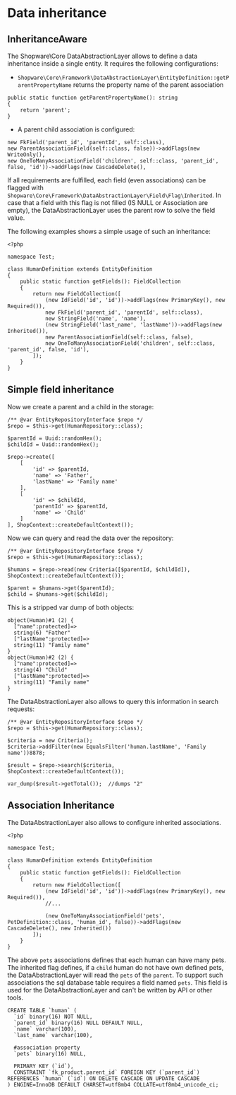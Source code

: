 # Data inheritance

## InheritanceAware
The Shopware\Core DataAbstractionLayer allows to define a data inheritance inside a single entity.
It requires the following configurations:
* `Shopware\Core\Framework\DataAbstractionLayer\EntityDefinition::getParentPropertyName` returns the property name of the parent association
```
public static function getParentPropertyName(): string
{
    return 'parent';
}

```
* A parent child association is configured:
```
new FkField('parent_id', 'parentId', self::class),
new ParentAssociationField(self::class, false))->addFlags(new WriteOnly(),
new OneToManyAssociationField('children', self::class, 'parent_id', false, 'id'))->addFlags(new CascadeDelete(),
```

If all requirements are fulfilled, each field (even associations) can be flagged with `Shopware\Core\Framework\DataAbstractionLayer\Field\Flag\Inherited`.
In case that a field with this flag is not filled (IS NULL or Association are empty), the DataAbstractionLayer uses the parent row to solve the field value.

The following examples shows a simple usage of such an inheritance:
```
<?php

namespace Test;

class HumanDefinition extends EntityDefinition
{
    public static function getFields(): FieldCollection
    {
        return new FieldCollection([
            (new IdField('id', 'id'))->addFlags(new PrimaryKey(), new Required()),
            new FkField('parent_id', 'parentId', self::class),
            new StringField('name', 'name'),
            (new StringField('last_name', 'lastName'))->addFlags(new Inherited()),
            new ParentAssociationField(self::class, false),
            new OneToManyAssociationField('children', self::class, 'parent_id', false, 'id'),
        ]);
    }
}
``` 

## Simple field inheritance
Now we create a parent and a child in the storage:

```
/** @var EntityRepositoryInterface $repo */
$repo = $this->get(HumanRepository::class);

$parentId = Uuid::randomHex();
$childId = Uuid::randomHex();

$repo->create([
    [
        'id' => $parentId,
        'name' => 'Father',
        'lastName' => 'Family name'
    ],
    [
        'id' => $childId,
        'parentId' => $parentId,
        'name' => 'Child'
    ]
], ShopContext::createDefaultContext());
```

Now we can query and read the data over the repository:
```
/** @var EntityRepositoryInterface $repo */
$repo = $this->get(HumanRepository::class);

$humans = $repo->read(new Criteria([$parentId, $childId]), ShopContext::createDefaultContext());

$parent = $humans->get($parentId);
$child = $humans->get($childId);

```

This is a stripped var dump of both objects:
```
object(Human)#1 (2) {
  ["name":protected]=>
  string(6) "Father"
  ["lastName":protected]=>
  string(11) "Family name"
}
object(Human)#2 (2) {
  ["name":protected]=>
  string(4) "Child"
  ["lastName":protected]=>
  string(11) "Family name"
}
``` 

The DataAbstractionLayer also allows to query this information in search requests:
```
/** @var EntityRepositoryInterface $repo */
$repo = $this->get(HumanRepository::class);

$criteria = new Criteria();
$criteria->addFilter(new EqualsFilter('human.lastName', 'Family name'))8878;

$result = $repo->search($criteria, ShopContext::createDefaultContext());

var_dump($result->getTotal());  //dumps "2"
```

## Association Inheritance
The DataAbstractionLayer also allows to configure inherited associations.

```
<?php

namespace Test;

class HumanDefinition extends EntityDefinition
{
    public static function getFields(): FieldCollection
    {
        return new FieldCollection([
            (new IdField('id', 'id'))->addFlags(new PrimaryKey(), new Required()),
            //...
                        
            (new OneToManyAssociationField('pets', PetDefinition::class, 'human_id', false))->addFlags(new CascadeDelete(), new Inherited())
        ]);
    }
}
```

The above `pets` associations defines that each human can have many pets. The inherited flag defines, if a `child` human do not have own defined pets, the DataAbstractionLayer will read the `pets` of the `parent`.
To support such associations the sql database table requires a field named `pets`. This field is used for the DataAbstractionLayer and can't be written by API or other tools. 

```
CREATE TABLE `human` (
  `id` binary(16) NOT NULL,
  `parent_id` binary(16) NULL DEFAULT NULL,
  `name` varchar(100),
  `last_name` varchar(100),
  
  #association property
  `pets` binary(16) NULL,   
  
  PRIMARY KEY (`id`),
  CONSTRAINT `fk_product.parent_id` FOREIGN KEY (`parent_id`) REFERENCES `human` (`id`) ON DELETE CASCADE ON UPDATE CASCADE
) ENGINE=InnoDB DEFAULT CHARSET=utf8mb4 COLLATE=utf8mb4_unicode_ci;
```
